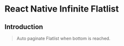 # React Native Infinite Flatlist

## Introduction

> Auto paginate Flatlist when bottom is reached.
